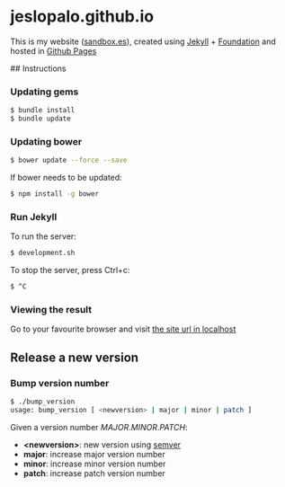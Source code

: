 # jeslopalo.github.io

This is my website ([sandbox.es](http://sandbox.es)), created using [Jekyll](https://jekyllrb.com/) + [Foundation](http://foundation.zurb.com/) and hosted in [Github Pages](https://pages.github.com/)

## Instructions

### Updating gems

```sh
$ bundle install
$ bundle update
```

### Updating bower

```sh
$ bower update --force --save
```

If bower needs to be updated:

```sh
$ npm install -g bower
```

### Run Jekyll

To run the server:

```sh
$ development.sh
```

To stop the server, press Ctrl+c:

```sh
$ ^C
```

### Viewing the result

Go to your favourite browser and visit [the site url in localhost](127.0.0.1:4000)

## Release a new version

### Bump version number

```sh
$ ./bump_version
usage: bump_version [ <newversion> | major | minor | patch ]
```

Given a version number _MAJOR_._MINOR_._PATCH_:

- **\<newversion\>**: new version using [semver](http://semver.org/)
- **major**: increase major version number
- **minor**: increase minor version number
- **patch**: increase patch version number

